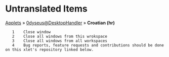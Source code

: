# Untranslated Items
[Applets](../../../README.md) &#187; [0dyseus@DesktopHandler](../README.md) &#187; **Croatian (hr)**

       1	Close window
       2	Close all windows from this wrokspace
       3	Close all windows from all workspaces
       4	Bug reports, feature requests and contributions should be done on this xlet's repository linked below.

